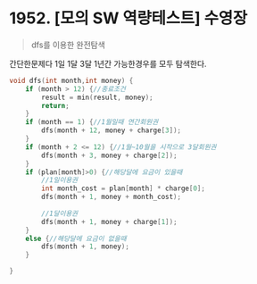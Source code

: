 # 1952. [모의 SW 역량테스트] 수영장
> dfs를 이용한 완전탐색

간단한문제다 1일 1달 3달 1년간 가능한경우를 모두 탐색한다.

~~~c++
void dfs(int month,int money) {
	if (month > 12) {//종료조건
		result = min(result, money);
		return;
	}
	if (month == 1) {//1월일때 연간회원권
		dfs(month + 12, money + charge[3]);
	}
	if (month + 2 <= 12) {//1월~10월을 시작으로 3달회원권 
		dfs(month + 3, money + charge[2]);
	}
	if (plan[month]>0) {//해당달에 요금이 있을때
        //1일이용권
		int month_cost = plan[month] * charge[0];
		dfs(month + 1, money + month_cost);
        
        //1달이용권
		dfs(month + 1, money + charge[1]);
	}
	else {//해당달에 요금이 없을때
		dfs(month + 1, money);
	}

}
~~~
